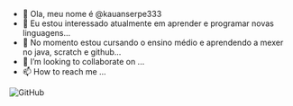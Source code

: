 - 👋 Ola, meu nome é @kauanserpe333
- 👀 Eu estou interessado atualmente em aprender e programar novas linguagens...
- 🌱 No momento estou cursando o ensino médio e aprendendo a mexer no java, scratch e github...
- 💞️ I’m looking to collaborate on ...
- 📫 How to reach me ...


![GitHub](https://img.shields.io/badge/GitHub-100000?style=for-the-badge&logo=github&logoColor=white)

